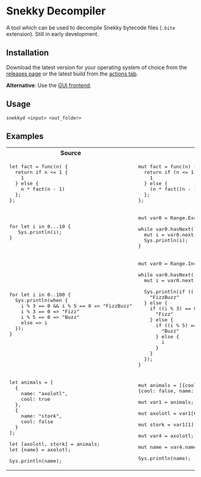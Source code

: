 # Snekky Decompiler

A tool which can be used to decompile Snekky bytecode files (`.bite` extension). Still in early development.

## Installation
Download the latest version for your operating system of choice from the [releases page](https://github.com/snekkylang/decompiler/releases) or the latest build from the [actions tab](https://github.com/snekkylang/decompiler/actions).

**Alternative**: Use the [GUI frontend](https://github.com/snekkylang/snekkyd-gui).

## Usage
```
snekkyd <input> <out_folder>
```

## Examples
<table>
<tr>
<th>
Source
</th>
<th>
Decompiled
</th>
</tr>

<tr>
<td>
<pre>
let fact = func(n) {
&nbsp;&nbsp;return if n <= 1 {
&nbsp;&nbsp;&nbsp;&nbsp;1
&nbsp;&nbsp;} else {
&nbsp;&nbsp;&nbsp;&nbsp;n * fact(n - 1)
&nbsp;&nbsp;};
};
</pre>
</td>

<td>
<pre>
mut fact = func(n) {
&nbsp;&nbsp;return if (n <= 1) {
&nbsp;&nbsp;&nbsp;&nbsp;1
&nbsp;&nbsp;} else {
&nbsp;&nbsp;&nbsp;&nbsp;(n * fact((n - 1)))
&nbsp;&nbsp;};
};
</pre>
</td>

<td>
</tr>

<tr>
<td>
<pre>
for let i in 0...10 {
&nbsp;&nbsp;&nbsp;Sys.println(i);
}
</pre>
</td>

<td>
<pre>
mut var0 = Range.Exclusive(0, 10).Iterator();
&nbsp;
while var0.hasNext() {
&nbsp;&nbsp;mut i = var0.next();
&nbsp;&nbsp;Sys.println(i);
}
</pre>
</td>
</tr>

<tr>
<td>
<pre>
for let i in 0..100 {
&nbsp;&nbsp;Sys.println(when {
&nbsp;&nbsp;&nbsp;&nbsp;i % 3 == 0 && i % 5 == 0 => "FizzBuzz"
&nbsp;&nbsp;&nbsp;&nbsp;i % 3 == 0 => "Fizz"
&nbsp;&nbsp;&nbsp;&nbsp;i % 5 == 0 => "Buzz"
&nbsp;&nbsp;&nbsp;&nbsp;else => i
&nbsp;&nbsp;});
}
</pre>
</td>

<td>
<pre>
mut var0 = Range.Inclusive(0, 100).Iterator();
&nbsp;
while var0.hasNext() {
&nbsp;&nbsp;mut i = var0.next();
&nbsp;
&nbsp;&nbsp;Sys.println(if (((i % 3) == 0) && ((i % 5) == 0)) {
&nbsp;&nbsp;&nbsp;&nbsp;"FizzBuzz"
&nbsp;&nbsp;} else {
&nbsp;&nbsp;&nbsp;&nbsp;if ((i % 3) == 0) {
&nbsp;&nbsp;&nbsp;&nbsp;&nbsp;&nbsp;"Fizz"
&nbsp;&nbsp;&nbsp;&nbsp;} else {
&nbsp;&nbsp;&nbsp;&nbsp;&nbsp;&nbsp;if ((i % 5) == 0) {
&nbsp;&nbsp;&nbsp;&nbsp;&nbsp;&nbsp;&nbsp;&nbsp;"Buzz"
&nbsp;&nbsp;&nbsp;&nbsp;&nbsp;&nbsp;} else {
&nbsp;&nbsp;&nbsp;&nbsp;&nbsp;&nbsp;&nbsp;&nbsp;i
&nbsp;&nbsp;&nbsp;&nbsp;&nbsp;&nbsp;}
&nbsp;&nbsp;&nbsp;&nbsp;}
&nbsp;&nbsp;});
}
</pre>
</td>
</tr>

<tr>
<td>
<pre>
let animals = [
&nbsp;&nbsp;{
&nbsp;&nbsp;&nbsp;&nbsp;name: "axolotl",
&nbsp;&nbsp;&nbsp;&nbsp;cool: true
&nbsp;&nbsp;},
&nbsp;&nbsp;{
&nbsp;&nbsp;&nbsp;&nbsp;name: "stork",
&nbsp;&nbsp;&nbsp;&nbsp;cool: false
&nbsp;&nbsp;}
];
&nbsp;
let [axolotl, stork] = animals;
let {name} = axolotl;
&nbsp;&nbsp;&nbsp;
Sys.println(name);
</pre>
</td>

<td>
<pre>
mut animals = [{cool: true, name: "axolotl"}, 
{cool: false, name: "stork"}];
&nbsp;
mut var1 = animals;
&nbsp;
mut axolotl = var1[0];
&nbsp;
mut stork = var1[1];
&nbsp;
mut var4 = axolotl;
&nbsp;
mut name = var4.name;
&nbsp;
Sys.println(name);
</pre>
</td>
</tr>
</table>
